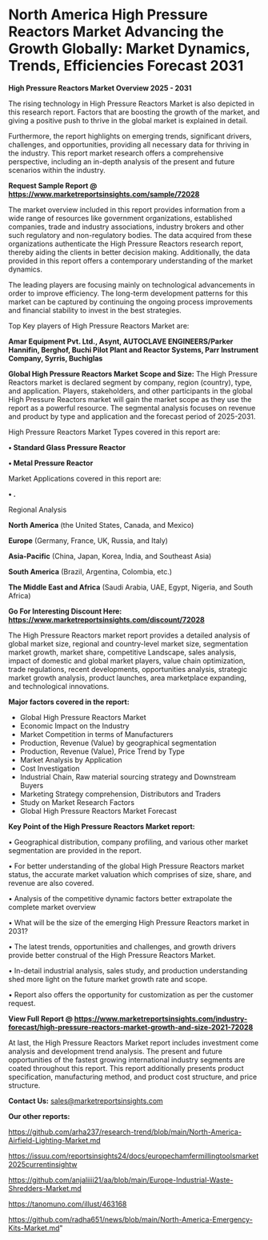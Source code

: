 # North America High Pressure Reactors Market Advancing the Growth Globally: Market Dynamics, Trends, Efficiencies Forecast 2031

<Strong> High Pressure Reactors Market Overview 2025 - 2031</strong>

The rising technology in High Pressure Reactors Market is also depicted in this research report. Factors that are boosting the growth of the market, and giving a positive push to thrive in the global market is explained in detail.

Furthermore, the report highlights on emerging trends, significant drivers, challenges, and opportunities, providing all necessary data for thriving in the industry. This report market research offers a comprehensive perspective, including an in-depth analysis of the present and future scenarios within the industry.

<strong>Request Sample Report @ <a href=https://www.marketreportsinsights.com/sample/72028>https://www.marketreportsinsights.com/sample/72028</a></strong>

The market overview included in this report provides information from a wide range of resources like government organizations, established companies, trade and industry associations, industry brokers and other such regulatory and non-regulatory bodies. The data acquired from these organizations authenticate the High Pressure Reactors research report, thereby aiding the clients in better decision making. Additionally, the data provided in this report offers a contemporary understanding of the market dynamics.

The leading players are focusing mainly on technological advancements in order to improve efficiency. The long-term development patterns for this market can be captured by continuing the ongoing process improvements and financial stability to invest in the best strategies.

Top Key players of High Pressure Reactors Market are:

<strong>Amar Equipment Pvt. Ltd., Asynt, AUTOCLAVE ENGINEERS/Parker Hannifin, Berghof, Buchi Pilot Plant and Reactor Systems, Parr Instrument Company, Syrris, Buchiglas</strong>

<strong><b>Global High Pressure Reactors Market Scope and Size:</b></strong>
The High Pressure Reactors market is declared segment by company, region (country), type, and application. Players, stakeholders, and other participants in the global High Pressure Reactors market will gain the market scope as they use the report as a powerful resource. The segmental analysis focuses on revenue and product by type and application and the forecast period of 2025-2031.

High Pressure Reactors Market Types covered in this report are:

<strong>• Standard Glass Pressure Reactor

• Metal Pressure Reactor</strong>

Market Applications covered in this report are:

<strong>• .</strong> 

Regional Analysis

<strong>North America</strong> (the United States, Canada, and Mexico)

<strong>Europe</strong> (Germany, France, UK, Russia, and Italy)

<strong>Asia-Pacific</strong> (China, Japan, Korea, India, and Southeast Asia)

<strong>South America</strong> (Brazil, Argentina, Colombia, etc.)

<strong>The Middle East and Africa</strong> (Saudi Arabia, UAE, Egypt, Nigeria, and South Africa)

<strong>Go For Interesting Discount Here: <a href=https://www.marketreportsinsights.com/discount/72028>https://www.marketreportsinsights.com/discount/72028</a></strong>

The High Pressure Reactors market report provides a detailed analysis of global market size, regional and country-level market size, segmentation market growth, market share, competitive Landscape, sales analysis, impact of domestic and global market players, value chain optimization, trade regulations, recent developments, opportunities analysis, strategic market growth analysis, product launches, area marketplace expanding, and technological innovations.

<strong><b>Major factors covered in the report:</b></strong>
<ul>
  <li>Global High Pressure Reactors Market </li>
  <li>Economic Impact on the Industry</li>
  <li>Market Competition in terms of Manufacturers</li>
  <li>Production, Revenue (Value) by geographical segmentation</li>
  <li>Production, Revenue (Value), Price Trend by Type</li>
  <li>Market Analysis by Application</li>
  <li>Cost Investigation</li>
  <li>Industrial Chain, Raw material sourcing strategy and Downstream Buyers</li>
  <li>Marketing Strategy comprehension, Distributors and Traders</li>
  <li>Study on Market Research Factors</li>
  <li>Global High Pressure Reactors Market Forecast</li>
</ul>

<strong><b>Key Point of the High Pressure Reactors Market report:</b></strong>

• Geographical distribution, company profiling, and various other market segmentation are provided in the report.

• For better understanding of the global High Pressure Reactors market status, the accurate market valuation which comprises of size, share, and revenue are also covered.

• Analysis of the competitive dynamic factors better extrapolate the complete market overview

• What will be the size of the emerging High Pressure Reactors market in 2031?

• The latest trends, opportunities and challenges, and growth drivers provide better construal of the High Pressure Reactors Market.

• In-detail industrial analysis, sales study, and production understanding shed more light on the future market growth rate and scope.

• Report also offers the opportunity for customization as per the customer request.

<strong><b>View Full Report @ <a href=https://www.marketreportsinsights.com/industry-forecast/high-pressure-reactors-market-growth-and-size-2021-72028>https://www.marketreportsinsights.com/industry-forecast/high-pressure-reactors-market-growth-and-size-2021-72028</a></b></strong>


At last, the High Pressure Reactors Market report includes investment come analysis and development trend analysis. The present and future opportunities of the fastest growing international industry segments are coated throughout this report. This report additionally presents product specification, manufacturing method, and product cost structure, and price structure.

<strong>Contact Us:</strong>
sales@marketreportsinsights.com

<strong>Our other reports:</strong>

<a href=https://github.com/arha237/research-trend/blob/main/North-America-Airfield-Lighting-Market.md>https://github.com/arha237/research-trend/blob/main/North-America-Airfield-Lighting-Market.md</a>

<a href=https://issuu.com/reportsinsights24/docs/europechamfermillingtoolsmarket2025currentinsightw>https://issuu.com/reportsinsights24/docs/europechamfermillingtoolsmarket2025currentinsightw</a>

<a href=https://github.com/anjaliiii21/aa/blob/main/Europe-Industrial-Waste-Shredders-Market.md>https://github.com/anjaliiii21/aa/blob/main/Europe-Industrial-Waste-Shredders-Market.md</a>

<a href=https://tanomuno.com/illust/463168>https://tanomuno.com/illust/463168</a>

<a href=https://github.com/radha651/news/blob/main/North-America-Emergency-Kits-Market.md>https://github.com/radha651/news/blob/main/North-America-Emergency-Kits-Market.md</a>"
